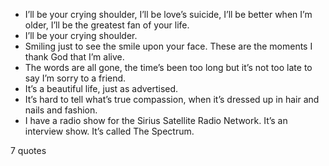  - I’ll be your crying shoulder, I’ll be love’s suicide, I’ll be better when I’m older, I’ll be the greatest fan of your life.
 - I’ll be your crying shoulder.
 - Smiling just to see the smile upon your face. These are the moments I thank God that I’m alive.
 - The words are all gone, the time’s been too long but it’s not too late to say I’m sorry to a friend.
 - It’s a beautiful life, just as advertised.
 - It’s hard to tell what’s true compassion, when it’s dressed up in hair and nails and fashion.
 - I have a radio show for the Sirius Satellite Radio Network. It’s an interview show. It’s called The Spectrum.

7 quotes